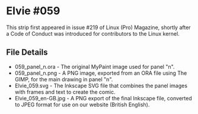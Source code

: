 Elvie #059
==========
This strip first appeared in issue #219 of Linux (Pro) Magazine, shortly after a Code of Conduct was introduced for
contributors to the Linux kernel.


File Details
------------
* 059_panel_n.ora     - The original MyPaint image used for panel "n".
* 059_panel_n.png     - A PNG image, exported from an ORA file using The GIMP, for the main drawing in panel "n".
* Elvie_059.svg       - The Inkscape SVG file that combines the panel images with frames and text to create the comic.
* Elvie_059_en-GB.jpg - A PNG export of the final Inkscape file, converted to JPEG format for use on our website (British English).


